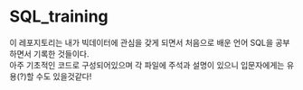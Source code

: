 # SQL_training

이 레포지토리는 내가 빅데이터에 관심을 갖게 되면서 처음으로 배운 언어 SQL을 공부하면서 기록한 것들이다.  
아주 기초적인 코드로 구성되어있으며 각 파일에 주석과 설명이 있으니 입문자에게는 유용(?)할 수도 있을것같다!
